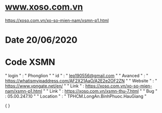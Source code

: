 # www.xoso.com.vn
https://xoso.com.vn/xo-so-mien-nam/xsmn-p1.html
# Date 20/06/2020
# Code XSMN 
 
 " login " : " Phonglion " 
 " id " : " lep190556@gmail.com " 
 " Avanced " : " https://whatismyipaddress.com/AF2X21AaO/A2E2e2OF2ZN "
 " Website " : " https://www.vpngate.net/en/ "
 " Link " : https://xoso.com.vn/xo-so-mien-nam/xsmn-p1.html "
 " Link " : https://xoso.com.vn/xsmn-thu-7.html "
 " Bug " : 05.00.247.10 "
 " Location " : " TPHCM.LongAn.BinhPhuoc.HauGiang "






















 {
}
